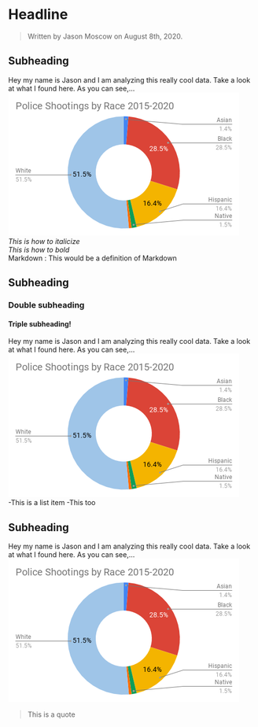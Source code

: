 # Headline
>Written by Jason Moscow on August 8th, 2020.

## Subheading
Hey my name is Jason and I am analyzing this really cool data. Take a look at what I found here. As you can see,...  
![alt text](Police&#32;Shootings&#32;by&#32;Race&#32;2015-2020&#32;(2).png "My Chart!")  
_This is how to italicize_  
*This is how to bold*  
Markdown
:   This would be a definition of Markdown


## Subheading
### Double subheading
#### Triple subheading!
Hey my name is Jason and I am analyzing this really cool data. Take a look at what I found here. As you can see,...  
![alt text](Police&#32;Shootings&#32;by&#32;Race&#32;2015-2020&#32;(2).png "My Chart!")  
-This is a list item
-This too

## Subheading
Hey my name is Jason and I am analyzing this really cool data. Take a look at what I found here. As you can see,...  
![alt text](Police&#32;Shootings&#32;by&#32;Race&#32;2015-2020&#32;(2).png "My Chart!")  
>This is a quote
